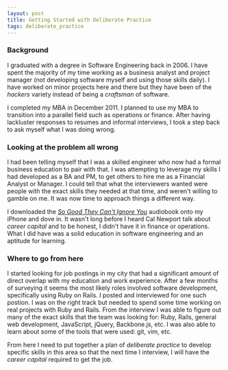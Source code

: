 ```yaml
---
layout: post
title: Getting Started with Deliberate Practice
tags: deliberate_practice
---
```


### Background

I graduated with a degree in Software Engineering back in 2006. I have spent the majority of my time working as a business analyst and project manager (not developing software myself and using those skills daily). I have worked on minor projects here and there but they have been of the _hackers_ variety instead of being a _craftsman_ of software.

I completed my MBA in December 2011. I planned to use my MBA to transition into a parallel field such as operations or finance. After having lackluster responses to resumes and informal interviews, I took a step back to ask myself what I was doing wrong.

### Looking at the problem all wrong

I had been telling myself that I was a skilled engineer who now had a formal business education to pair with that. I was attempting to leverage my skills I had developed as a BA and PM, to get others to hire me as a Financial Analyst or Manager. I could tell that what the interviewers wanted were people with the exact skills they needed at that time, and weren't willing to gamble on me. It was now time to approach things a different way.

I downloaded the [_So Good They Can't Ignore You_](http://amzn.com/B0076DDBJ6) audiobook onto my iPhone and dove in. It wasn't long before I heard Cal Newport talk about _career capital_ and to be honest, I didn't have it in finance or operations. What I did have was a solid education in software engineering and an aptitude for learning.

### Where to go from here

I started looking for job postings in my city that had a significant amount of direct overlap with my education and work experience. After a few months of surveying it seems the most likely roles involved software development, specifically using Ruby on Rails. I posted and interviewed for one such postion. I was on the right track but needed to spend some time working on real projects with Ruby and Rails. From the interview I was able to figure out many of the exact skills that the team was looking for: Ruby, Rails, general web development, JavaScript, jQuery, Backbone.js, etc. I was also able to learn about some of the tools that were used: git, vim, etc.

From here I need to put together a plan of _deliberate practice_ to develop specific skills in this area so that the next time I interview, I will have the _career capital_ required to get the job.
